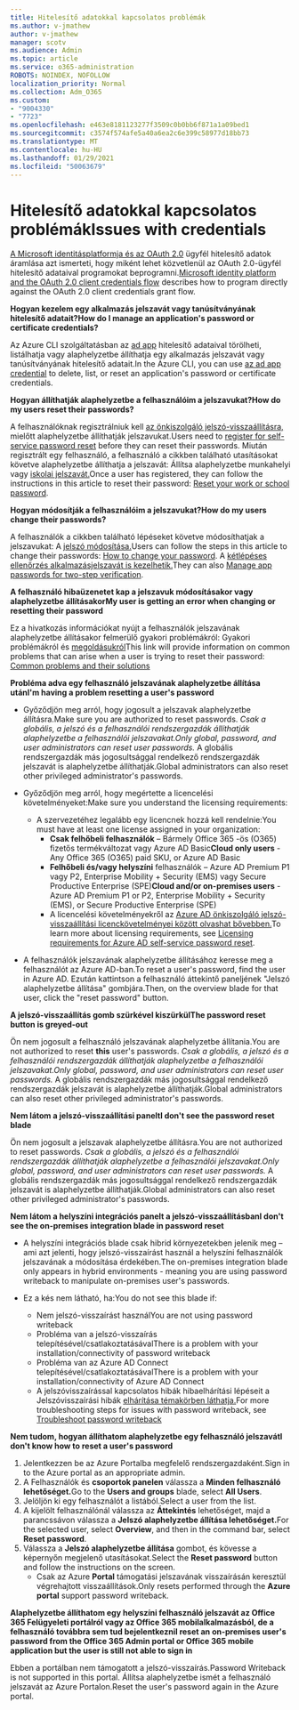 ```yaml
---
title: Hitelesítő adatokkal kapcsolatos problémák
ms.author: v-jmathew
author: v-jmathew
manager: scotv
ms.audience: Admin
ms.topic: article
ms.service: o365-administration
ROBOTS: NOINDEX, NOFOLLOW
localization_priority: Normal
ms.collection: Adm_O365
ms.custom:
- "9004330"
- "7723"
ms.openlocfilehash: e463e8181123277f3509c0b0bb6f871a1a09bed1
ms.sourcegitcommit: c3574f574afe5a40a6ea2c6e399c58977d18bb73
ms.translationtype: MT
ms.contentlocale: hu-HU
ms.lasthandoff: 01/29/2021
ms.locfileid: "50063679"
---
```

# <a name="issues-with-credentials"></a><span data-ttu-id="7ba52-102">Hitelesítő adatokkal kapcsolatos problémák</span><span class="sxs-lookup"><span data-stu-id="7ba52-102">Issues with credentials</span></span>

<span data-ttu-id="7ba52-103">[A Microsoft identitásplatformja és az OAuth 2.0](https://docs.microsoft.com/azure/active-directory/develop/v2-oauth2-client-creds-grant-flow) ügyfél hitelesítő adatok áramlása azt ismerteti, hogy miként lehet közvetlenül az OAuth 2.0-ügyfél hitelesítő adataival programokat beprogramni.</span><span class="sxs-lookup"><span data-stu-id="7ba52-103">[Microsoft identity platform and the OAuth 2.0 client credentials flow](https://docs.microsoft.com/azure/active-directory/develop/v2-oauth2-client-creds-grant-flow) describes how to program directly against the OAuth 2.0 client credentials grant flow.</span></span>

<span data-ttu-id="7ba52-104">**Hogyan kezelem egy alkalmazás jelszavát vagy tanúsítványának hitelesítő adatait?**</span><span class="sxs-lookup"><span data-stu-id="7ba52-104">**How do I manage an application's password or certificate credentials?**</span></span>

<span data-ttu-id="7ba52-105">Az Azure CLI szolgáltatásban az [ad app](https://docs.microsoft.com/cli/azure/ad/app/credential) hitelesítő adataival törölheti, listálhatja vagy alaphelyzetbe állíthatja egy alkalmazás jelszavát vagy tanúsítványának hitelesítő adatait.</span><span class="sxs-lookup"><span data-stu-id="7ba52-105">In the Azure CLI, you can use [az ad app credential](https://docs.microsoft.com/cli/azure/ad/app/credential) to delete, list, or reset an application's password or certificate credentials.</span></span>

<span data-ttu-id="7ba52-106">**Hogyan állíthatják alaphelyzetbe a felhasználóim a jelszavukat?**</span><span class="sxs-lookup"><span data-stu-id="7ba52-106">**How do my users reset their passwords?**</span></span>

<span data-ttu-id="7ba52-107">A felhasználóknak regisztrálniuk kell [az önkiszolgáló jelszó-visszaállításra,](https://docs.microsoft.com/azure/active-directory/user-help/active-directory-passwords-reset-register) mielőtt alaphelyzetbe állíthatják jelszavukat.</span><span class="sxs-lookup"><span data-stu-id="7ba52-107">Users need to [register for self-service password reset](https://docs.microsoft.com/azure/active-directory/user-help/active-directory-passwords-reset-register) before they can reset their passwords.</span></span> <span data-ttu-id="7ba52-108">Miután regisztrált egy felhasználó, a felhasználó a cikkben található utasításokat követve alaphelyzetbe állíthatja a jelszavát: Állítsa alaphelyzetbe munkahelyi vagy [iskolai jelszavát.](https://docs.microsoft.com/azure/active-directory/user-help/user-help-reset-password#how-to-reset-or-unlock-your-password-for-a-work-or-school-account)</span><span class="sxs-lookup"><span data-stu-id="7ba52-108">Once a user has registered, they can follow the instructions in this article to reset their password: [Reset your work or school password](https://docs.microsoft.com/azure/active-directory/user-help/user-help-reset-password#how-to-reset-or-unlock-your-password-for-a-work-or-school-account).</span></span>

<span data-ttu-id="7ba52-109">**Hogyan módosítják a felhasználóim a jelszavukat?**</span><span class="sxs-lookup"><span data-stu-id="7ba52-109">**How do my users change their passwords?**</span></span>

<span data-ttu-id="7ba52-110">A felhasználók a cikkben található lépéseket követve módosíthatjak a jelszavukat: A [jelszó módosítása.](https://docs.microsoft.com/azure/active-directory/user-help/user-help-reset-password#how-to-change-your-password)</span><span class="sxs-lookup"><span data-stu-id="7ba52-110">Users can follow the steps in this article to change their passwords: [How to change your password](https://docs.microsoft.com/azure/active-directory/user-help/user-help-reset-password#how-to-change-your-password).</span></span>
<span data-ttu-id="7ba52-111">A [kétlépéses ellenőrzés alkalmazásjelszavát is kezelhetik.](https://docs.microsoft.com/azure/active-directory/user-help/multi-factor-authentication-end-user-app-passwords)</span><span class="sxs-lookup"><span data-stu-id="7ba52-111">They can also [Manage app passwords for two-step verification](https://docs.microsoft.com/azure/active-directory/user-help/multi-factor-authentication-end-user-app-passwords).</span></span>

<span data-ttu-id="7ba52-112">**A felhasználó hibaüzenetet kap a jelszavuk módosításakor vagy alaphelyzetbe állításakor**</span><span class="sxs-lookup"><span data-stu-id="7ba52-112">**My user is getting an error when changing or resetting their password**</span></span>

<span data-ttu-id="7ba52-113">Ez a hivatkozás információkat nyújt a felhasználók jelszavának alaphelyzetbe állításakor felmerülő gyakori problémákról: Gyakori problémákról és [megoldásukról](https://docs.microsoft.com/azure/active-directory/user-help/user-help-reset-password#common-problems-and-their-solutions)</span><span class="sxs-lookup"><span data-stu-id="7ba52-113">This link will provide information on common problems that can arise when a user is trying to reset their password: [Common problems and their solutions](https://docs.microsoft.com/azure/active-directory/user-help/user-help-reset-password#common-problems-and-their-solutions)</span></span>

<span data-ttu-id="7ba52-114">**Probléma adva egy felhasználó jelszavának alaphelyzetbe állítása után**</span><span class="sxs-lookup"><span data-stu-id="7ba52-114">**I'm having a problem resetting a user's password**</span></span>

- <span data-ttu-id="7ba52-115">Győződjön meg arról, hogy jogosult a jelszavak alaphelyzetbe állításra.</span><span class="sxs-lookup"><span data-stu-id="7ba52-115">Make sure you are authorized to reset passwords.</span></span> <span data-ttu-id="7ba52-116">*Csak a globális, a jelszó és a felhasználói rendszergazdák állíthatják alaphelyzetbe a felhasználói jelszavakat.*</span><span class="sxs-lookup"><span data-stu-id="7ba52-116">*Only global, password, and user administrators can reset user passwords.*</span></span> <span data-ttu-id="7ba52-117">A globális rendszergazdák más jogosultsággal rendelkező rendszergazdák jelszavát is alaphelyzetbe állíthatják.</span><span class="sxs-lookup"><span data-stu-id="7ba52-117">Global administrators can also reset other privileged administrator's passwords.</span></span>

- <span data-ttu-id="7ba52-118">Győződjön meg arról, hogy megértette a licencelési követelményeket:</span><span class="sxs-lookup"><span data-stu-id="7ba52-118">Make sure you understand the licensing requirements:</span></span>

  - <span data-ttu-id="7ba52-119">A szervezetéhez legalább egy licencnek hozzá kell rendelnie:</span><span class="sxs-lookup"><span data-stu-id="7ba52-119">You must have at least one license assigned in your organization:</span></span>
    - <span data-ttu-id="7ba52-120">**Csak felhőbeli felhasználók** – Bármely Office 365 -ös (O365) fizetős termékváltozat vagy Azure AD Basic</span><span class="sxs-lookup"><span data-stu-id="7ba52-120">**Cloud only users** - Any Office 365 (O365) paid SKU, or Azure AD Basic</span></span>
    - <span data-ttu-id="7ba52-121">**Felhőbeli és/vagy helyszíni** felhasználók – Azure AD Premium P1 vagy P2, Enterprise Mobility + Security (EMS) vagy Secure Productive Enterprise (SPE)</span><span class="sxs-lookup"><span data-stu-id="7ba52-121">**Cloud and/or on-premises users** - Azure AD Premium P1 or P2, Enterprise Mobility + Security (EMS), or Secure Productive Enterprise (SPE)</span></span>
    - <span data-ttu-id="7ba52-122">A licencelési követelményekről az [Azure AD önkiszolgáló jelszó-visszaállítási licenckövetelményei között olvashat bővebben.](https://docs.microsoft.com/azure/active-directory/active-directory-passwords-licensing)</span><span class="sxs-lookup"><span data-stu-id="7ba52-122">To learn more about licensing requirements, see [Licensing requirements for Azure AD self-service password reset](https://docs.microsoft.com/azure/active-directory/active-directory-passwords-licensing).</span></span>
- <span data-ttu-id="7ba52-123">A felhasználók jelszavának alaphelyzetbe állításához keresse meg a felhasználót az Azure AD-ban.</span><span class="sxs-lookup"><span data-stu-id="7ba52-123">To reset a user's password, find the user in Azure AD.</span></span> <span data-ttu-id="7ba52-124">Ezután kattintson a felhasználó áttekintő paneljének "Jelszó alaphelyzetbe állítása" gombjára.</span><span class="sxs-lookup"><span data-stu-id="7ba52-124">Then, on the overview blade for that user, click the "reset password" button.</span></span>

<span data-ttu-id="7ba52-125">**A jelszó-visszaállítás gomb szürkével kiszürkül**</span><span class="sxs-lookup"><span data-stu-id="7ba52-125">**The password reset button is greyed-out**</span></span>

<span data-ttu-id="7ba52-126">Ön nem jogosult a  felhasználó jelszavának alaphelyzetbe állítania.</span><span class="sxs-lookup"><span data-stu-id="7ba52-126">You are not authorized to reset **this** user's passwords.</span></span> <span data-ttu-id="7ba52-127">*Csak a globális, a jelszó és a felhasználói rendszergazdák állíthatják alaphelyzetbe a felhasználói jelszavakat.*</span><span class="sxs-lookup"><span data-stu-id="7ba52-127">*Only global, password, and user administrators can reset user passwords.*</span></span> <span data-ttu-id="7ba52-128">A globális rendszergazdák más jogosultsággal rendelkező rendszergazdák jelszavát is alaphelyzetbe állíthatják.</span><span class="sxs-lookup"><span data-stu-id="7ba52-128">Global administrators can also reset other privileged administrator's passwords.</span></span>

<span data-ttu-id="7ba52-129">**Nem látom a jelszó-visszaállítási panelt**</span><span class="sxs-lookup"><span data-stu-id="7ba52-129">**I don't see the password reset blade**</span></span>

<span data-ttu-id="7ba52-130">Ön nem jogosult a jelszavak alaphelyzetbe állításra.</span><span class="sxs-lookup"><span data-stu-id="7ba52-130">You are not authorized to reset passwords.</span></span> <span data-ttu-id="7ba52-131">*Csak a globális, a jelszó és a felhasználói rendszergazdák állíthatják alaphelyzetbe a felhasználói jelszavakat.*</span><span class="sxs-lookup"><span data-stu-id="7ba52-131">*Only global, password, and user administrators can reset user passwords.*</span></span> <span data-ttu-id="7ba52-132">A globális rendszergazdák más jogosultsággal rendelkező rendszergazdák jelszavát is alaphelyzetbe állíthatják.</span><span class="sxs-lookup"><span data-stu-id="7ba52-132">Global administrators can also reset other privileged administrator's passwords.</span></span>

<span data-ttu-id="7ba52-133">**Nem látom a helyszíni integrációs panelt a jelszó-visszaállításban**</span><span class="sxs-lookup"><span data-stu-id="7ba52-133">**I don't see the on-premises integration blade in password reset**</span></span>

- <span data-ttu-id="7ba52-134">A helyszíni integrációs blade csak hibrid környezetekben jelenik meg – ami azt jelenti, hogy jelszó-visszaírást használ a helyszíni felhasználók jelszavának a módosítása érdekében.</span><span class="sxs-lookup"><span data-stu-id="7ba52-134">The on-premises integration blade only appears in hybrid environments - meaning you are using password writeback to manipulate on-premises user's passwords.</span></span>

- <span data-ttu-id="7ba52-135">Ez a kés nem látható, ha:</span><span class="sxs-lookup"><span data-stu-id="7ba52-135">You do not see this blade if:</span></span>

  - <span data-ttu-id="7ba52-136">Nem jelszó-visszaírást használ</span><span class="sxs-lookup"><span data-stu-id="7ba52-136">You are not using password writeback</span></span>
  - <span data-ttu-id="7ba52-137">Probléma van a jelszó-visszaírás telepítésével/csatlakoztatásával</span><span class="sxs-lookup"><span data-stu-id="7ba52-137">There is a problem with your installation/connectivity of password writeback</span></span>
  - <span data-ttu-id="7ba52-138">Probléma van az Azure AD Connect telepítésével/csatlakoztatásával</span><span class="sxs-lookup"><span data-stu-id="7ba52-138">There is a problem with your installation/connectivity of Azure AD Connect</span></span>
  - <span data-ttu-id="7ba52-139">A jelszóvisszaírással kapcsolatos hibák hibaelhárítási lépéseit a Jelszóvisszaírási hibák [elhárítása témakörben láthatja.](https://docs.microsoft.com/azure/active-directory/authentication/troubleshoot-sspr-writeback)</span><span class="sxs-lookup"><span data-stu-id="7ba52-139">For more troubleshooting steps for issues with password writeback, see [Troubleshoot password writeback](https://docs.microsoft.com/azure/active-directory/authentication/troubleshoot-sspr-writeback)</span></span>

<span data-ttu-id="7ba52-140">**Nem tudom, hogyan állíthatom alaphelyzetbe egy felhasználó jelszavát**</span><span class="sxs-lookup"><span data-stu-id="7ba52-140">**I don't know how to reset a user's password**</span></span>

1. <span data-ttu-id="7ba52-141">Jelentkezzen be az Azure Portalba megfelelő rendszergazdaként.</span><span class="sxs-lookup"><span data-stu-id="7ba52-141">Sign in to the Azure portal as an appropriate admin.</span></span>
2. <span data-ttu-id="7ba52-142">A Felhasználók és **csoportok panelen** válassza a **Minden felhasználó lehetőséget.**</span><span class="sxs-lookup"><span data-stu-id="7ba52-142">Go to the **Users and groups** blade, select **All Users**.</span></span>
3. <span data-ttu-id="7ba52-143">Jelöljön ki egy felhasználót a listából.</span><span class="sxs-lookup"><span data-stu-id="7ba52-143">Select a user from the list.</span></span>
4. <span data-ttu-id="7ba52-144">A kijelölt felhasználónál válassza az **Áttekintés** lehetőséget, majd a parancssávon válassza a **Jelszó alaphelyzetbe állítása lehetőséget.**</span><span class="sxs-lookup"><span data-stu-id="7ba52-144">For the selected user, select **Overview**, and then in the command bar, select **Reset password**.</span></span>
5. <span data-ttu-id="7ba52-145">Válassza a **Jelszó alaphelyzetbe állítása** gombot, és kövesse a képernyőn megjelenő utasításokat.</span><span class="sxs-lookup"><span data-stu-id="7ba52-145">Select the **Reset password** button and follow the instructions on the screen.</span></span>
    - <span data-ttu-id="7ba52-146">Csak az Azure **Portal** támogatási jelszavának visszaírásán keresztül végrehajtott visszaállítások.</span><span class="sxs-lookup"><span data-stu-id="7ba52-146">Only resets performed through the **Azure portal** support password writeback.</span></span>

<span data-ttu-id="7ba52-147">**Alaphelyzetbe állíthatom egy helyszíni felhasználó jelszavát az Office 365 Felügyeleti portálról vagy az Office 365 mobilalkalmazásból, de a felhasználó továbbra sem tud bejelentkezni**</span><span class="sxs-lookup"><span data-stu-id="7ba52-147">**I reset an on-premises user's password from the Office 365 Admin portal or Office 365 mobile application but the user is still not able to sign in**</span></span>

<span data-ttu-id="7ba52-148">Ebben a portálban nem támogatott a jelszó-visszaírás.</span><span class="sxs-lookup"><span data-stu-id="7ba52-148">Password Writeback is not supported in this portal.</span></span> <span data-ttu-id="7ba52-149">Állítsa alaphelyzetbe ismét a felhasználó jelszavát az Azure Portalon.</span><span class="sxs-lookup"><span data-stu-id="7ba52-149">Reset the user's password again in the Azure portal.</span></span>

